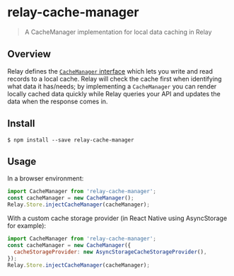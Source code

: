 # relay-cache-manager

> A CacheManager implementation for local data caching in Relay


## Overview

Relay defines the [`CacheManager` interface](https://github.com/facebook/relay/blob/master/src/tools/RelayTypes.js#L185-L198) which lets you write and read records to a local cache. Relay will
check the cache first when identifying what data it has/needs; by implementing a `CacheManager` you can render locally cached data quickly while Relay queries your API and updates the data when the response comes in.

## Install

```
$ npm install --save relay-cache-manager
```

## Usage

In a browser environment:

```js
import CacheManager from 'relay-cache-manager';
const cacheManager = new CacheManager();
Relay.Store.injectCacheManager(cacheManager);
```

With a custom cache storage provider (in React Native using AsyncStorage for example):

```js
import CacheManager from 'relay-cache-manager';
const cacheManager = new CacheManager({
  cacheStorageProvider: new AsyncStorageCacheStorageProvider(),
});
Relay.Store.injectCacheManager(cacheManager);
```
